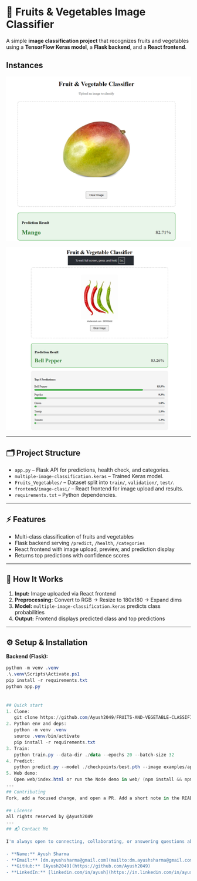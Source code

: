 # 🍎 Fruits & Vegetables Image Classifier

A simple **image classification project** that recognizes fruits and vegetables using a **TensorFlow Keras model**, a **Flask backend**, and a **React frontend**.


## Instances
    
![Project Screenshot](https://github.com/Ayush2049/FRUITS-AND-VEGETABLE-CLASSIFIER/raw/1c8fcaa8109090d4a0f0a10e4700627470c8cf49/Project-Instances/Screenshot%202025-10-19%20014753.png)

![Project Screenshot](https://github.com/Ayush2049/FRUITS-AND-VEGETABLE-CLASSIFIER/blob/0beb3baebf30a53fc7297add2c7d0efe0cb12b0a/Project-Instances/Screenshot%202025-10-19%20014836.png
)

---

## 🗂️ Project Structure

- `app.py` – Flask API for predictions, health check, and categories.  
- `multiple-image-classification.keras` – Trained Keras model.  
- `Fruits_Vegetables/` – Dataset split into `train/`, `validation/`, `test/`.  
- `frontend/image-clasi/` – React frontend for image upload and results.  
- `requirements.txt` – Python dependencies.  

---

## ⚡ Features

- Multi-class classification of fruits and vegetables  
- Flask backend serving `/predict`, `/health`, `/categories`  
- React frontend with image upload, preview, and prediction display  
- Returns top predictions with confidence scores  

---

## 🧠 How It Works

1. **Input:** Image uploaded via React frontend  
2. **Preprocessing:** Convert to RGB → Resize to 180x180 → Expand dims  
3. **Model:** `multiple-image-classification.keras` predicts class probabilities  
4. **Output:** Frontend displays predicted class and top predictions  

---

## ⚙️ Setup & Installation

**Backend (Flask):**
```powershell
python -m venv .venv
.\.venv\Scripts\Activate.ps1
pip install -r requirements.txt
python app.py


## Quick start
1. Clone:
   git clone https://github.com/Ayush2049/FRUITS-AND-VEGETABLE-CLASSIFIER.git
2. Python env and deps:
   python -m venv .venv
   source .venv/bin/activate
   pip install -r requirements.txt
3. Train:
   python train.py --data-dir ./data --epochs 20 --batch-size 32
4. Predict:
   python predict.py --model ./checkpoints/best.pth --image examples/apple.jpg
5. Web demo:
   Open web/index.html or run the Node demo in web/ (npm install && npm start) if present.
---
## Contributing
Fork, add a focused change, and open a PR. Add a short note in the README for new scripts or features.

## License
all rights reserved by @Ayush2049
---
## 📬 Contact Me

I'm always open to connecting, collaborating, or answering questions about my projects.  

- **Name:** Ayush Sharma
- **Email:** [dm.ayushsharma@gmail.com](mailto:dm.ayushsharma@gmail.com)  
- **GitHub:** [Ayush2049](https://github.com/Ayush2049)  
- **LinkedIn:** [linkedin.com/in/ayush](https://in.linkedin.com/in/ayush-sharma-8805842ba)  
